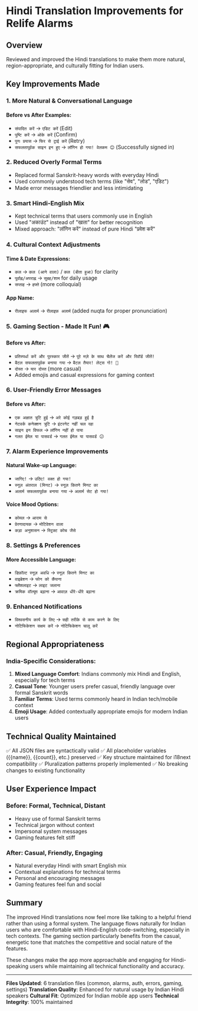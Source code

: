 # Hindi Translation Improvements for Relife Alarms

## Overview
Reviewed and improved the Hindi translations to make them more natural, region-appropriate, and culturally fitting for Indian users.

## Key Improvements Made

### 1. **More Natural & Conversational Language**

#### Before vs After Examples:
- `संपादित करें` → `एडिट करें` (Edit)
- `पुष्टि करें` → `ओके करें` (Confirm)
- `पुनः प्रयास` → `फिर से ट्राई करें` (Retry)
- `सफलतापूर्वक साइन इन हुए` → `लॉगिन हो गया! वेलकम 😊` (Successfully signed in)

### 2. **Reduced Overly Formal Terms**
- Replaced formal Sanskrit-heavy words with everyday Hindi
- Used commonly understood tech terms (like "सेव", "लोड", "एडिट")
- Made error messages friendlier and less intimidating

### 3. **Smart Hindi-English Mix**
- Kept technical terms that users commonly use in English
- Used "अकाउंट" instead of "खाता" for better recognition
- Mixed approach: "लॉगिन करें" instead of pure Hindi "प्रवेश करें"

### 4. **Cultural Context Adjustments**

#### Time & Date Expressions:
- `कल` → `कल (आने वाला)` / `कल (बीता हुआ)` for clarity
- `पूर्वाह्न/अपराह्न` → `सुबह/शाम` for daily usage
- `सप्ताह` → `हफ्ते` (more colloquial)

#### App Name:
- `रीलाइफ अलार्म` → `रीलाइफ़ अलार्म` (added nuqta for proper pronunciation)

### 5. **Gaming Section - Made It Fun! 🎮**

#### Before vs After:
- `प्रतिस्पर्धा करें और पुरस्कार जीतें` → `पूरे मज़े के साथ चैलेंज करें और रिवॉर्ड जीतें!`
- `बैटल सफलतापूर्वक बनाया गया` → `बैटल तैयार! लेट्स गो! 🚀`
- `दोस्त` → `यार दोस्त` (more casual)
- Added emojis and casual expressions for gaming context

### 6. **User-Friendly Error Messages**

#### Before vs After:
- `एक अज्ञात त्रुटि हुई` → `अरे कोई गड़बड़ हुई है`
- `नेटवर्क कनेक्शन त्रुटि` → `इंटरनेट नहीं चल रहा`
- `साइन इन विफल` → `लॉगिन नहीं हो पाया`
- `गलत ईमेल या पासवर्ड` → `गलत ईमेल या पासवर्ड 😕`

### 7. **Alarm Experience Improvements**

#### Natural Wake-up Language:
- `जागिए!` → `उठिए! वक्त हो गया!`
- `स्नूज़ अंतराल (मिनट)` → `स्नूज़ कितने मिनट का`
- `अलार्म सफलतापूर्वक बनाया गया` → `अलार्म सेट हो गया!`

#### Voice Mood Options:
- `कोमल` → `आराम से`
- `प्रेरणादायक` → `मोटिवेशन वाला`
- `कड़ा अनुशासन` → `स्ट्रिक्ट कोच जैसे`

### 8. **Settings & Preferences**

#### More Accessible Language:
- `डिफ़ॉल्ट स्नूज़ अवधि` → `स्नूज़ कितने मिनट का`
- `वाइब्रेशन` → `फोन को कँपाना`
- `फ्लैशलाइट` → `लाइट जलाना`
- `क्रमिक वॉल्यूम बढ़ाना` → `आवाज़ धीरे-धीरे बढ़ाना`

### 9. **Enhanced Notifications**
- `विश्वसनीय कार्य के लिए` → `सही तरीके से काम करने के लिए`
- `नोटिफिकेशन सक्षम करें` → `नोटिफिकेशन चालू करें`

## Regional Appropriateness

### India-Specific Considerations:
1. **Mixed Language Comfort**: Indians commonly mix Hindi and English, especially for tech terms
2. **Casual Tone**: Younger users prefer casual, friendly language over formal Sanskrit words
3. **Familiar Terms**: Used terms commonly heard in Indian tech/mobile context
4. **Emoji Usage**: Added contextually appropriate emojis for modern Indian users

## Technical Quality Maintained

✅ All JSON files are syntactically valid
✅ All placeholder variables ({{name}}, {{count}}, etc.) preserved
✅ Key structure maintained for i18next compatibility
✅ Pluralization patterns properly implemented
✅ No breaking changes to existing functionality

## User Experience Impact

### Before: Formal, Technical, Distant
- Heavy use of formal Sanskrit terms
- Technical jargon without context
- Impersonal system messages
- Gaming features felt stiff

### After: Casual, Friendly, Engaging
- Natural everyday Hindi with smart English mix
- Contextual explanations for technical terms
- Personal and encouraging messages
- Gaming features feel fun and social

## Summary

The improved Hindi translations now feel more like talking to a helpful friend rather than using a formal system. The language flows naturally for Indian users who are comfortable with Hindi-English code-switching, especially in tech contexts. The gaming section particularly benefits from the casual, energetic tone that matches the competitive and social nature of the features.

These changes make the app more approachable and engaging for Hindi-speaking users while maintaining all technical functionality and accuracy.

---

**Files Updated**: 6 translation files (common, alarms, auth, errors, gaming, settings)
**Translation Quality**: Enhanced for natural usage by Indian Hindi speakers
**Cultural Fit**: Optimized for Indian mobile app users
**Technical Integrity**: 100% maintained